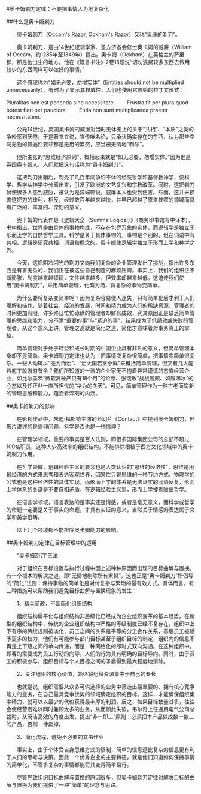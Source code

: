 #奥卡姆剃刀定律：不要把事情人为地复杂化

##什么是奥卡姆剃刀

　　奥卡姆剃刀（Occam's Razor, Ockham's Razor）又称“奥康的剃刀”。

　　奥卡姆剃刀，是由14世纪逻辑学家、圣方济各会修士奥卡姆的威廉（William of Occam，约1285年至1349年）提出。奥卡姆（Ockham）在英格兰的萨里郡，那是他出生的地方。他在《箴言书注》2卷15题说“切勿浪费较多东西去做用较少的东西同样可以做好的事情。”

　　这个原理称为“如无必要，勿增实体”（Entities should not be multiplied unnecessarily）。有时为了显示其权威性，人们也使用它原始的拉丁文形式：

Pluralitas non est ponenda sine necessitate.　　
Frustra fit per plura quod potest fieri per pauciora.　　
Entia non sunt multiplicanda praeter necessitatem.

　　公元14世纪，英国奥卡姆的威廉对当时无休无止的关于“共相”、“本质”之类的争吵感到厌倦，于是著书立说，宣传唯名论，只承认确实存在的东西，认为那些空洞无物的普遍性要领都是无用的累赘，应当被无情地“剃除”。

　　他所主张的“思维经济原则”，概括起来就是“如无必要，勿增实体。”因为他是英国奥卡姆人，人们就把这句话称为“奥卡姆剃刀”。

　　这把剃刀出鞘后，剃秃了几百年间争论不休的经院哲学和基督教神学，使科学、哲学从神学中分离出来，引发了欧洲的文艺复兴和宗教改革。同时，这把剃刀曾使很多人感到威胁，被认为是异端邪说，威廉本人也受到伤害。然而，这并未损害这把刀的锋利，相反，经过数百年越来越快，并早已超越了原来狭窄的领域而具有广泛的、丰富的、深刻的意义。

　　奥卡姆的代表作是《逻辑大全（Summa Logical）》（商务印书馆有中译本），书中指出，世界是由具体的事物构成，不存在包罗万象的实体，而逻辑学是独立于形而上学的自然哲学工具。科学是关于具体事物的，事物是个别的，但在词语中有共相，逻辑是研究共相、词语和概念的。奥卡姆使逻辑学独立于形而上学和神学之外。

　　今天，这把阴冷闪光的剃刀又向我们复杂的企业管理发出了挑战，指出许多东西是有害无益的，我们正在被这些自己制造的麻烦压跨。事实上，我们的组织正不断膨胀，制度越来越烦琐，文件越来越多，但效率却越来越低。这迫使我们使用“奥卡姆剃刀”，采用简单管理，化繁为简，将复杂的事物变简单。

　　为什么要将复杂变简单呢？因为复杂容易使人迷失，只有简单化后才利于人们理解和操作。随着社会、经济的发展，时间和精力成为人们的稀缺资源，管理者的时间更加有限，许多终日忙忙碌碌的管理者却鲜有成效，究其原因正是缺乏简单管理的思维和能力，分不清“重要的事”与“紧迫的事”，结果成为了低绩效或失败的管理者。从这个意义上讲，管理之道就是简化之道，简化才意味着对事务真正的掌控。

　　简单管理对于处于转型和成长时期的中国企业具有非凡的意义，但简单管理本身却不是简单。奥卡姆剃刀定律也认为：把事情变复杂很简单，把事情变简单很复杂。一些人动辄以“无为而治”、“治大国若烹小鲜”来概括简单管理，但又有几人能若庖丁般游刃有余？我们所知道的一流的企业家无不抱着异常谨慎的态度经营企业，如比尔盖茨“微软离破产只有18个月”的论断、张瑞敏“战战兢兢、如履薄冰”的心态以及任正非一直所担忧的“华为的冬天”。可见，简单管理作为一种古老而崭新的管理思维和能力，蕴涵着深刻的内涵。

##奥卡姆剃刀的影响

　　在影视作品中，朱迪·福斯特主演的科幻片《Contact》中提到奥卡姆剃刀，但影片讲述的是信仰问题，科学是否也是一种信仰？

　　在管理学领域，重要的事实是百人法则，即很多国际集团公司的总部不超过100名职员，这种人少高效率的组织结构，不能排除根植于西方文化领域中的奥卡姆剃刀作用。

　　在哲学领域，逻辑经验主义的要义也是人类认识的“思维的经济性”，思维是用最经济的方式来思考和表达客观世界，因果性只是思维的一种节约方式，物理学的公式也是这种经济性的具体实现，而形而上学的体系是无法证实的同语反复，形而上学体系的关键是不要自相矛盾，在逻辑经验主义里，形而上学被剔除出哲学。

　　在语言学领域，语言表达的是事实还是情感，或者是毫无意义，而科学或哲学的命题一定要是关于事实的命题，才具有实证的意义，当然关于情感的表达属于文学和美学范畴。

　　以上几个领域都不能排除奥卡姆剃刀的影响。

##奥卡姆剃刀定律在目标管理中的运用

　　“奥卡姆剃刀”三法

　　对于组织在目标设置与执行过程中因上述种种原因而出现的目标曲解与置换，有一个根本的解决之道，即“无情地剔除所有累赘”，这也正是“奥卡姆剃刀”所倡导的“简化”法则：保持事物的简单化是对付复杂与繁琐的最有效方式。具体而言，有三种措施可以帮助我们避免目标曲解与置换现象的发生：

　　1、精兵简政，不断简化组织结构

　　组织结构扁平化与组织结构非层级化已经成为企业组织变革的基本趋势。在新型的组织结构中，传统的企业组织结构中严格的等级制度已经不复存在，组织中上下有序的传统规则被淡化，员工之间的关系是平等的分工合作关系，基层员工被赋予更多的权力，他们有可能参与部门目标甚至于组织目标的制定，组织内的信息不再是上下级之间的单向传递，而是一种网络化的即时式双向沟通。在这种组织中，顾客的需要成为员工行动的向导，人们的行为具有明确的目标导向。同时，由于员工的积极参与，组织目标与个人目标之间的矛盾得到最大程度地消除。

　　2、关注组织的核心价值，始终将组织资源集中于自己的专长

　　也就是说，组织需要从众多可供选择的业务中筛选出最重要的、拥有核心竞争能力的业务，在自己最具竞争优势的领域确定组织的目标。这样，才能确保组织集中精力，就可以以最少的代价获得最丰厚的利润。反之，如果目标数量过多，往往会使经营者难以同时兼顾太多的业务，从而顾此失彼。韦尔奇上任通用电气公司总裁时，从简洁高效的角度出发，提出“非一即二”原则：必须把本产品做成数一数二的产品，否则一律卖掉。

　　3、简化流程，避免不必要的文书作业

　　事实上，由于个体受自身思维方式的限制，简单的信息远比复杂的信息更有利于人们的思考与决策。因此一个优秀企业的主要特征，就是他们知道如何保持事情的简单化，不管多复杂的事情都能将其变得简单易行。

　　尽管导致组织目标曲解与置换的原因很多，但奥卡姆剃刀定律对解决目标的曲解与置换为我们提供了一种“简单”的理念与思路。
